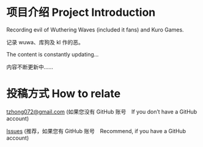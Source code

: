 # 项目介绍 Project Introduction

Recording evil of Wuthering Waves (included it fans) and Kuro Games.

记录 wuwa、库狗及 kl 作的恶。

The content is constantly updating...

内容不断更新中……

# 投稿方式 How to relate

tzhong072@gmail.com (如果您没有 GitHub 账号　If you don’t have a GitHub account)

[Issues](https://github.com/bxx-114514/iming-blog/issues) (推荐，如果您有 GitHub 账号　Recommend, if you have a GitHub account)
